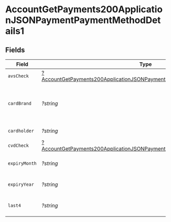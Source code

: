 # AccountGetPayments200ApplicationJSONPaymentPaymentMethodDetails1


## Fields

| Field                                                                                                                                                                            | Type                                                                                                                                                                             | Required                                                                                                                                                                         | Description                                                                                                                                                                      | Example                                                                                                                                                                          |
| -------------------------------------------------------------------------------------------------------------------------------------------------------------------------------- | -------------------------------------------------------------------------------------------------------------------------------------------------------------------------------- | -------------------------------------------------------------------------------------------------------------------------------------------------------------------------------- | -------------------------------------------------------------------------------------------------------------------------------------------------------------------------------- | -------------------------------------------------------------------------------------------------------------------------------------------------------------------------------- |
| `avsCheck`                                                                                                                                                                       | [?AccountGetPayments200ApplicationJSONPaymentPaymentMethodDetails1AvsCheck](../../models/operations/AccountGetPayments200ApplicationJSONPaymentPaymentMethodDetails1AvsCheck.md) | :heavy_minus_sign:                                                                                                                                                               | N/A                                                                                                                                                                              |                                                                                                                                                                                  |
| `cardBrand`                                                                                                                                                                      | *?string*                                                                                                                                                                        | :heavy_minus_sign:                                                                                                                                                               | Card brand of the card, for example, visa, master.                                                                                                                               | visa                                                                                                                                                                             |
| `cardholder`                                                                                                                                                                     | *?string*                                                                                                                                                                        | :heavy_minus_sign:                                                                                                                                                               | Card holder name.                                                                                                                                                                | John Doe                                                                                                                                                                         |
| `cvdCheck`                                                                                                                                                                       | [?AccountGetPayments200ApplicationJSONPaymentPaymentMethodDetails1CvdCheck](../../models/operations/AccountGetPayments200ApplicationJSONPaymentPaymentMethodDetails1CvdCheck.md) | :heavy_minus_sign:                                                                                                                                                               | N/A                                                                                                                                                                              |                                                                                                                                                                                  |
| `expiryMonth`                                                                                                                                                                    | *?string*                                                                                                                                                                        | :heavy_minus_sign:                                                                                                                                                               | Expiration month for the card.                                                                                                                                                   | 12                                                                                                                                                                               |
| `expiryYear`                                                                                                                                                                     | *?string*                                                                                                                                                                        | :heavy_minus_sign:                                                                                                                                                               | Expiration year for the card.                                                                                                                                                    | 2023                                                                                                                                                                             |
| `last4`                                                                                                                                                                          | *?string*                                                                                                                                                                        | :heavy_minus_sign:                                                                                                                                                               | Last 4 digits of the card.                                                                                                                                                       | 3456                                                                                                                                                                             |